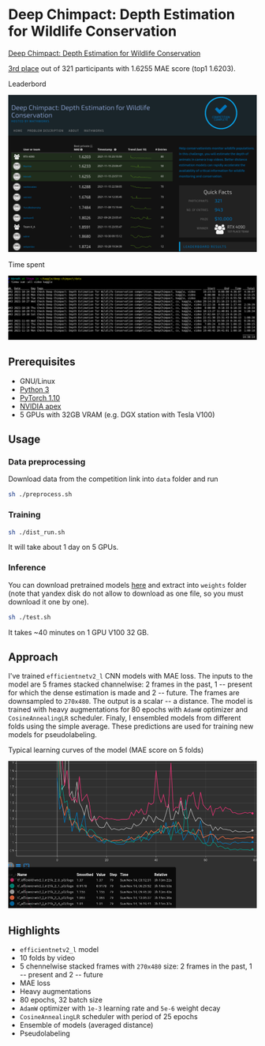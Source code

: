 # Deep Chimpact: Depth Estimation for Wildlife Conservation

[Deep Chimpact: Depth Estimation for Wildlife Conservation](https://www.drivendata.org/competitions/82/competition-wildlife-video-depth-estimation/page/390/)

[3rd
place](https://www.drivendata.org/competitions/82/competition-wildlife-video-depth-estimation/leaderboard/)
out of 321 participants with 1.6255 MAE score (top1 1.6203).

Leaderbord

![](./assets/private.png)

Time spent

![](./assets/time_spent.png)

## Prerequisites

- GNU/Linux
- [Python 3](https://www.python.org/)
- [PyTorch 1.10](https://pytorch.org/)
- [NVIDIA apex](https://github.com/NVIDIA/apex)
- 5 GPUs with 32GB VRAM (e.g. DGX station with Tesla V100)

## Usage

### Data preprocessing

Download data from the competition link into `data` folder and run

```bash
sh ./preprocess.sh
```

### Training

```bash
sh ./dist_run.sh
```

It will take about 1 day on 5 GPUs.

### Inference

You can download pretrained models
[here](https://disk.yandex.com/d/fyxXDUq9dNzmkw) and extract into `weights`
folder (note that yandex disk do not allow to download as one file, so you must
download it one by one).

```bash
sh ./test.sh
```

It takes ~40 minutes on 1 GPU V100 32 GB.

## Approach

I've trained `efficientnetv2_l` CNN models with MAE loss. The inputs to the
model are 5 frames stacked channelwise: 2 frames in the past, 1 -- present for
which the dense estimation is made and 2 -- future. The frames are downsampled
to `270x480`. The output is a scalar -- a distance. The model is trained with
heavy augmentations for 80 epochs with `AdamW` optimizer and
`CosineAnnealingLR` scheduler. Finaly, I ensembled models from different folds
using the simple average. These predictions are used for training new models
for pseudolabeling.

Typical learning curves of the model (MAE score on 5 folds)

![](./assets/val_score.png)

## Highlights

- `efficientnetv2_l` model
- 10 folds by video
- 5 chennelwise stacked frames with `270x480` size: 2 frames in the past, 1 -- present and 2 -- future
- MAE loss
- Heavy augmentations
- 80 epochs, 32 batch size
- `AdamW` optimizer with `1e-3` learning rate and `5e-6` weight decay
- `CosineAnnealingLR` scheduler with period of 25 epochs
- Ensemble of models (averaged distance)
- Pseudolabeling
